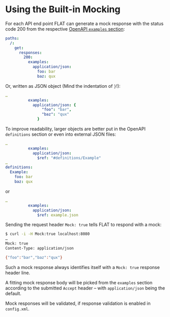 # Using the Built-in Mocking

For each API end point FLAT can generate a mock response with the status code 200 from the respective
[OpenAPI `examples` section](https://swagger.io/docs/specification/2-0/adding-examples/#responses):

```yaml
paths:
  /:
    get:
      responses:
        200:
          examples:
            application/json:
              foo: bar
              baz: qux
```

Or, written as JSON object (Mind the indentation of `}`!):

```yaml
…
          examples:
            application/json: {
                "foo": "bar",
                "baz": "qux"
              }
```

To improve readability, larger objects are better put in the OpenAPI `definitions` section or even into external JSON files:

```yaml
…
          examples:
            application/json:
              $ref: "#definitions/Example"
…
definitions:
  Example:
    foo: bar
    baz: qux
```

or

```yaml
…
          examples:
            application/json:
              $ref: example.json

```

Sending the request header `Mock: true` tells FLAT to respond with a mock:

```bash
$ curl -i -H Mock:true localhost:8080
…
Mock: true
Content-Type: application/json

{"foo":"bar","baz":"qux"}
```

Such a mock response always identifies itself with a `Mock: true` response header line.

A fitting mock response body will be picked from the `examples` section according to the submitted `Accept` header – with `application/json` being the default.

Mock responses will be validated, if response validation is enabled in `config.xml`.
